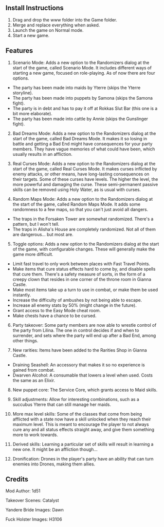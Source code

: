 ## Install Instructions

1. Drag and drop the www folder into the Game folder.
2. Merge and replace everything when asked.
3. Launch the game on Normal mode.
4. Start a new game.

## Features

1. Scenario Mode: Adds a new option to the Randomizers dialog at the start of the game, called Scenario Mode. It includes different ways of starting a new game, focused on role-playing. As of now there are four options.
   
- The party has been made into maids by Yterre (skips the Yterre storyline).
- The party has been made into puppets by Samona (skips the Samona fight).
- The party is in debt and has to pay it off at Rokkas Slut Bar (this one is a bit more elaborate).
- The party has been made into cattle by Annie (skips the Gunslinger fight).

2. Bad Dreams Mode: Adds a new option to the Randomizers dialog at the start of the game, called Bad Dreams Mode. It makes it so losing in battle and getting a Bad End might have consequences for your party members. They have vague memories of what could have been, which usually results in an affliction.

3. Real Curses Mode: Adds a new option to the Randomizers dialog at the start of the game, called Real Curses Mode. It makes curses inflicted by enemy attacks, or other means, have long-lasting consequences on their targets. Some of these curses have levels. The higher the level, the more powerful and damaging the curse. These semi-permanent passive skills can be removed using Holy Water, as is usual with curses.

4. Random Maps Mode: Adds a new option to the Randomizers dialog at the start of the game, called Random Maps Mode. It adds some randomness to a few maps, so that you can't just avoid all dangers.

- The traps in the Forsaken Tower are somewhat randomized. There's a pattern, but I won't tell.
- The traps in Alisha's House are completely randomized. Not all of them are dangerous... but most are.

5. Toggle options: Adds a new option to the Randomizers dialog at the start of the game, with configurable changes. These will generally make the game more difficult.
 
- Limit fast travel to only work between places with Fast Travel Points.
- Make items that cure status effects hard to come by, and disable spells that cure them. There's a safety measure of sorts, in the form of a creepy clown that resides in one corner of the throne room in Gianna Castle.
- Make most items take up a turn to use in combat, or make them be used instantly.
- Increase the difficulty of ambushes by not being able to escape.
- Increase all enemy stats by 50% (might change in the future).
- Grant access to the Easy Mode cheat room.
- Make chests have a chance to be cursed.

6. Party takeover: Some party members are now able to wrestle control of the party from Lilina. The one in control decides if and when to surrender, and sets where the party will end up after a Bad End, among other things.

7. New rarities: Items have been added to the Rarities Shop in Gianna Castle.
 
- Draining Seashell: An accessory that makes it so no experience is gained from combat.
- Dwarven Alcohol: A consumable that lowers a level when used. Costs the same as an Elixir.

8. New puppet core: The Service Core, which grants access to Maid skills.

9. Skill adjustments: Allow for interesting combinations, such as a succubus Yterre that can still manage her maids.

10. More max level skills: Some of the classes that come from being afflicted with a state now have a skill unlocked when they reach their maximum level. This is meant to encourage the player to not always cure any and all status effects straight away, and give them something more to work towards.

11. Derived skills: Learning a particular set of skills will result in learning a new one. It might be an affliction though...

12. Dronification: Drones in the player's party have an ability that can turn enemies into Drones, making them allies.

## Credits

Mod Author: 1d51

Takeover Scenes: Catalyst

Yandere Bride Images: Dawn

Fuck Holster Images: H3106
